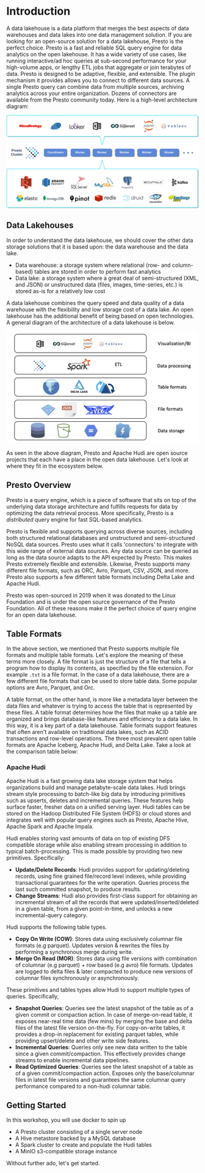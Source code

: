 # Introduction

A data lakehouse is a data platform that merges the best aspects of data warehouses and data lakes into one data management solution. If you are looking for an open-source solution for a data lakehouse, Presto is the perfect choice. Presto is a fast and reliable SQL query engine for data analytics on the open lakehouse. It has a wide variety of use cases, like running interactive/ad hoc queries at sub-second performance for your high-volume apps, or lengthy ETL jobs that aggregate or join terabytes of data. Presto is designed to be adaptive, flexible, and extensible. The plugin mechanism it provides allows you to connect to different data sources. A single Presto query can combine data from multiple sources, archiving analytics across your entire organization. Dozens of connectors are available from the Presto community today. Here is a high-level architecture diagram:

![presto diag](../images/diag-presto-main.svg)

## Data Lakehouses

In order to understand the data lakehouse, we should cover the other data storage solutions that it is based upon: the data warehouse and the data lake.

* Data warehouse: a storage system where relational (row- and column-based) tables are stored in order to perform fast analytics
* Data lake: a storage system where a great deal of semi-structured (XML, and JSON) or unstructured data (files, images, time-series, etc.) is stored as-is for a relatively low cost

A data lakehouse combines the query speed and data quality of a data warehouse with the flexibility and low storage cost of a data lake. An open lakehouse has the additional benefit of being based on open technologies. A general diagram of the architecture of a data lakehouse is below.

![lakehouse architecture](../images/lakehouse-architecture.png)

As seen in the above diagram, Presto and Apache Hudi are open source projects that each have a place in the open data lakehouse. Let's look at where they fit in the ecosystem below.

## Presto Overview

Presto is a query engine, which is a piece of software that sits on top of the underlying data storage architecture and fulfills requests for data by optimizing the data retrieval process. More specifically, Presto is a *distributed* query engine for fast SQL-based analytics.

Presto is flexible and supports querying across diverse sources, including both structured relational databases and unstructured and semi-structured NoSQL data sources. Presto uses what it calls 'connectors' to integrate with this wide range of external data sources. Any data source can be queried as long as the data source adapts to the API expected by Presto. This makes Presto extremely flexible and extensible. Likewise, Presto supports many different file formats, such as ORC, Avro, Parquet, CSV, JSON, and more. Presto also supports a few different table formats including Delta Lake and Apache Hudi.

Presto was open-sourced in 2019 when it was donated to the Linux Foundation and is under the open source governance of the Presto Foundation. All of these reasons make it the perfect choice of query engine for an open data lakehouse.

## Table Formats

In the above section, we mentioned that Presto supports multiple file formats and multiple table formats. Let's explore the meaning of these terms more closely. A file format is just the structure of a file that tells a program how to display its contents, as specified by the file extension. For example `.txt` is a file format. In the case of a data lakehouse, there are a few different file formats that can be used to store table data. Some popular options are Avro, Parquet, and Orc.

A table format, on the other hand, is more like a metadata layer between the data files and whatever is trying to access the table that is represented by these files. A table format determines how the files that make up a table are organized and brings database-like features and efficiency to a data lake. In this way, it is a key part of a data lakehouse. Table formats support features that often aren't available on traditional data lakes, such as ACID transactions and row-level operations. The three most prevalent open table formats are Apache Iceberg, Apache Hudi, and Delta Lake. Take a look at the comparison table below:

### Apache Hudi

Apache Hudi is a fast growing data lake storage system that helps organizations build and manage petabyte-scale data lakes. Hudi brings stream style processing to batch-like big data by introducing primitives such as upserts, deletes and incremental queries. These features help surface faster, fresher data on a unified serving layer. Hudi tables can be stored on the Hadoop Distributed File System (HDFS) or cloud stores and integrates well with popular query engines such as Presto, Apache Hive, Apache Spark and Apache Impala.

Hudi enables storing vast amounts of data on top of existing DFS compatible storage while also enabling stream processing in addition to typical batch-processing. This is made possible by providing two new primitives. Specifically:

* **Update/Delete Records**: Hudi provides support for updating/deleting records, using fine grained file/record level indexes, while providing transactional guarantees for the write operation. Queries process the last such committed snapshot, to produce results.
* **Change Streams**: Hudi also provides first-class support for obtaining an incremental stream of all the records that were updated/inserted/deleted in a given table, from a given point-in-time, and unlocks a new incremental-query category.

Hudi supports the following table types.

* **Copy On Write (COW)**: Stores data using exclusively columnar file formats (e.g parquet). Updates version & rewrites the files by performing a synchronous merge during write.
* **Merge On Read (MOR)**: Stores data using file versions with combination of columnar (e.g parquet) + row based (e.g avro) file formats. Updates are logged to delta files & later compacted to produce new versions of columnar files synchronously or asynchronously.

These primitives and tables types allow Hudi to support multiple types of queries. Specifically,

* **Snapshot Queries**: Queries see the latest snapshot of the table as of a given commit or compaction action. In case of merge-on-read table, it exposes near-real time data (few mins) by merging the base and delta files of the latest file version on-the-fly. For copy-on-write tables, it provides a drop-in replacement for existing parquet tables, while providing upsert/delete and other write side features.
* **Incremental Queries**: Queries only see new data written to the table since a given commit/compaction. This effectively provides change streams to enable incremental data pipelines.
* **Read Optimized Queries**: Queries see the latest snapshot of a table as of a given commit/compaction action. Exposes only the base/columnar files in latest file versions and guarantees the same columnar query performance compared to a non-hudi columnar table.

## Getting Started

In this workshop, you will use docker to spin up

* A Presto cluster consisting of a single server node
* A Hive metastore backed by a MySQL database
* A Spark cluster to create and populate the Hudi tables
* A MinIO s3-compatible storage instance

Without further ado, let's get started.
